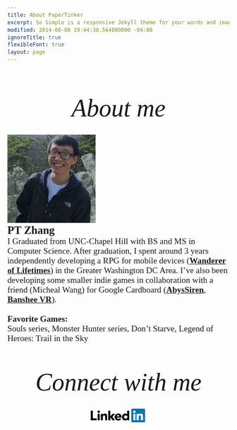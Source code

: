 ```yaml
---
title: About PaperTinker
excerpt: So Simple is a responsive Jekyll theme for your words and images.
modified: 2014-08-08 19:44:38.564000000 -04:00
ignoreTitle: true
flexibleFont: true
layout: page
---
```


<div align="center" style="font-family:'volkhov',serif;font-style:italic;font-size:4em;font-weight:400;padding: 1em 0 0.5em 0;">About me</div>
<div class="entry-wrapper">
	<footer class="entry-meta">
        <img src="/images/bio-photo.jpg" class="bio-photo" alt="Pintian Zhang bio photo"></a>
	</footer>
	<div class="entry-content" align="left" style="font-family:'volkhov',serif;font-size:1.2rem;padding: 0em 0 0em 0; font-weight: normal;">
        <b><span style="font-size: 130%;">PT Zhang</span></b>
		<br>
		I Graduated from UNC-Chapel Hill with BS and MS in Computer Science. After graduation, I spent around 3 years independently developing a RPG for mobile devices (<a href="/games/lifetimes/"><b>Wanderer of Lifetimes</b></a>) in the Greater Washington DC Area. I’ve also been developing some smaller indie games in collaboration with a friend (Micheal Wang) for Google Cardboard (<a href="/games/abyssiren/"><b>AbysSiren</b></a>, <a href="/games/banshee/"><b>Banshee VR</b></a>).
		<br>
		<br>
		<b>Favorite Games:</b>
		<br>
		Souls series, Monster Hunter series, Don’t Starve, Legend of Heroes: Trail in the Sky
	</div><!-- /.entry-content -->
</div>

<div align="center" style="font-family:'volkhov',serif;font-style:italic;font-size:4em;font-weight:400;padding: 1em 0 0.5em 0;">Connect with me</div>

<div align="center" style="width: 100%">
	<a href="www.linkedin.com/in/pintian-zhang-48733b84"><img style="width: 25%" src="/images/Logo_LinkedIn.png" alt="Pintian Zhang Linkedin"></a>
</div>